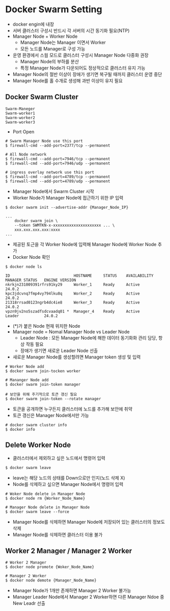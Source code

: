 # Docker Swarm Setting
- docker engin에 내장
- 서버 클러스터 구성시 반드시 각 서버의 시간 동기화 필요(NTP)
- Manager Node + Worker Node
  - Manager Node는 Manager 이면서 Worker
  - 모든 노드를 Manager로 구성 가능
- 운영 환경에서 스웜 모드로 클러스터 구성시 Manager Node 다중화 권장
  - Manager Node의 부하를 분산
  - 특정 Manager Node가 다운되어도 정상적으로 클러스터 유지 가능
- Manager Node의 절반 이상이 장애가 생기면 복구될 때까지 클러스터 운영 중단
- Manager Node를 홀 수개로 생성해 과반 이상이 유지 필요

## Docker Swarm Cluster
```shell
Swarm-Maneger
Swarm-worker1
Swarm-worker2
Swarm-worker3
```

- Port Open
```shell
# Swarm Manager Node use this port
$ firewall-cmd --add-port=2377/tcp --permanent

# All Node network
$ firewall-cmd --add-port=7946/tcp --permanent
$ firewall-cmd --add-port=7946/udp --permanent

# ingress overlay network use this port
$ firewall-cmd --add-port=4789/tcp --permanent
$ firewall-cmd --add-port=4789/udp --permanent
```

- Manager Node에서 Swarm Cluster 시작
- Worker Node가 Manager Node에 접근하기 위한 IP 입력
```shell
$ docker swarm init --advertise-addr {Manager_Node_IP}

...
    docker swarm join \
    --token SWMTKN-x-xxxxxxxxxxxxxxxxxxxxx ... \
    xxx.xxx.xxx.xxx:xxxx
...
```
- 제공된 토근을 각 Worker Node에 입력해 Manager Node에 Worker Node 추가
- Docker Node 확인
```shell
$ docker node ls

ID                            HOSTNAME     STATUS    AVAILABILITY   MANAGER STATUS   ENGINE VERSION
nkrkjn231009391rfrs91ky29     Worker_1     Ready     Active                          24.0.2
kpc3jdcvnq7fmp4vy794lku8q     Worker_2     Ready     Active                          24.0.2
21318rrsad0123ngrb4dc4ie8     Werker_3     Ready     Active                          24.0.2
vpzn9jv2no5szadfsdcvaadq01 *  Manager_4    Ready     Active         Leader           24.0.2

```
- (*)가 붙은 Node 현재 위치한 Node
- Manager node = Nomal Manager Node vs Leader Node
  - Leader Node : 모든 Manager Node에 해한 데이터 동기화화 관리 담당, 항상 작동 필요
  - 장애가 생기면 새로운 Leader Node 선출
- 새로운 Manager Node를 생성할려면 Manager token 생성 및 입력
```shell
# Worker Node add
$ docker swarm join-tocken worker

# Mananger Node add
$ docker swarm join-token manager

# 보안을 위해 주기적으로 토큰 갱신 필요
$ docker swarm join-token --rotate manager
```
- 토큰을 공개하면 누구든지 클러스터에 노드를 추가해 보안에 취약
- 토큰 갱신은 Manager Node에서만 가능

```shell
# docker swarm cluster info
$ docker info
```
## Delete Worker Node
- 클러스터에서 제외하고 싶은 노드에서 명령어 입력
```shell
$ docker swarm leave
```
- leave는 해당 노드의 상태를 Down으로만 인지(노드 삭제 X)
- Node를 삭제하고 싶으면 Manager Node에서 명령어 입력
```shell
# Woker Node delete in Manager Node
$ docker node rm {Worker_Node_Name}

# Manager Node delete in Manager Node
$ docker swarm leave --force
```
- Manager Node를 삭제하면 Manager Node에 저장되어 있는 클러스터의 정보도 삭제
- Manager Node를 삭제하면 클러스터 이용 불가

## Worker 2 Manager / Manager 2 Worker
```shell
# Worker 2 Manager
$ docker node promote {Woker_Node_Name}

# Manager 2 Worker
$ docker node demote {Manager_Node_Name}
```
- Manager Node가 1개만 존재하면 Manager 2 Worker 불가능
- Manager Leader Node에서 Manager 2 Worker하면 다른 Manager Ndoe 중 New Leadr 선출
